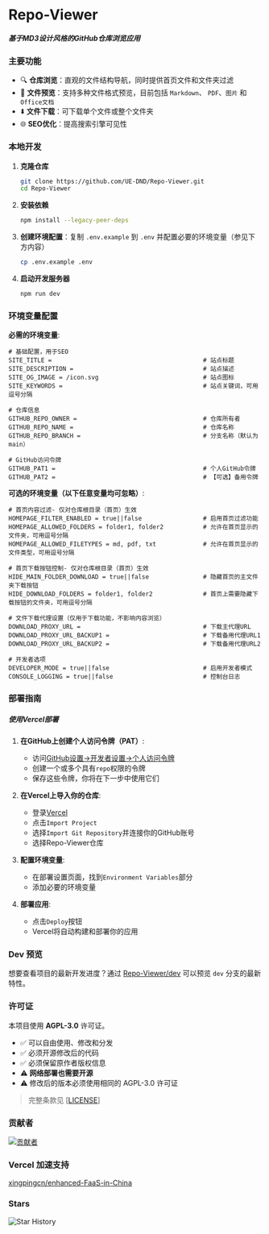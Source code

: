 # Repo-Viewer

***基于MD3设计风格的GitHub仓库浏览应用***

### 主要功能

- 🔍 **仓库浏览**：直观的文件结构导航，同时提供首页文件和文件夹过滤
- 📄 **文件预览**：支持多种文件格式预览，目前包括 `Markdown`、 `PDF`、`图片` 和 `Office文档`
- ⬇️ **文件下载**：可下载单个文件或整个文件夹
- 🌐 **SEO优化**：提高搜索引擎可见性

### 本地开发

1. **克隆仓库**

    ```bash
    git clone https://github.com/UE-DND/Repo-Viewer.git
    cd Repo-Viewer
    ```

2. **安装依赖**

    ```bash
   npm install --legacy-peer-deps
   ```

3. **创建环境配置**：复制 `.env.example` 到 `.env` 并配置必要的环境变量（参见下方内容）

   ```bash
   cp .env.example .env
   ```

4. **启动开发服务器**

   ```bash
   npm run dev
   ```

### 环境变量配置

**必需的环境变量**:

```env
# 基础配置，用于SEO
SITE_TITLE =                                          # 站点标题
SITE_DESCRIPTION =                                    # 站点描述
SITE_OG_IMAGE = /icon.svg                             # 站点图标
SITE_KEYWORDS =                                       # 站点关键词，可用逗号分隔

# 仓库信息
GITHUB_REPO_OWNER =                                   # 仓库所有者
GITHUB_REPO_NAME =                                    # 仓库名称
GITHUB_REPO_BRANCH =                                  # 分支名称（默认为main）

# GitHub访问令牌
GITHUB_PAT1 =                                         # 个人GitHub令牌
GITHUB_PAT2 =                                         # 【可选】备用令牌
```

**可选的环境变量（以下任意变量均可忽略）**:

```env
# 首页内容过滤- 仅对仓库根目录（首页）生效
HOMEPAGE_FILTER_ENABLED = true||false                 # 启用首页过滤功能
HOMEPAGE_ALLOWED_FOLDERS = folder1, folder2           # 允许在首页显示的文件夹，可用逗号分隔
HOMEPAGE_ALLOWED_FILETYPES = md, pdf, txt             # 允许在首页显示的文件类型，可用逗号分隔

# 首页下载按钮控制- 仅对仓库根目录（首页）生效
HIDE_MAIN_FOLDER_DOWNLOAD = true||false               # 隐藏首页的主文件夹下载按钮
HIDE_DOWNLOAD_FOLDERS = folder1, folder2              # 首页上需要隐藏下载按钮的文件夹，可用逗号分隔

# 文件下载代理设置（仅用于下载功能，不影响内容浏览）
DOWNLOAD_PROXY_URL =                                  # 下载主代理URL
DOWNLOAD_PROXY_URL_BACKUP1 =                          # 下载备用代理URL1
DOWNLOAD_PROXY_URL_BACKUP2 =                          # 下载备用代理URL2

# 开发者选项
DEVELOPER_MODE = true||false                          # 启用开发者模式
CONSOLE_LOGGING = true||false                         # 控制台日志
```

### 部署指南

##### 使用Vercel部署

1. **在GitHub上创建个人访问令牌（PAT）**:
   - 访问[GitHub设置→开发者设置→个人访问令牌](https://github.com/settings/tokens)
   - 创建一个或多个具有`repo`权限的令牌
   - 保存这些令牌，你将在下一步中使用它们

2. **在Vercel上导入你的仓库**:
   - 登录[Vercel](https://vercel.com)
   - 点击`Import Project`
   - 选择`Import Git Repository`并连接你的GitHub账号
   - 选择Repo-Viewer仓库

3. **配置环境变量**:
   - 在部署设置页面，找到`Environment Variables`部分
   - 添加必要的环境变量

4. **部署应用**:
   - 点击`Deploy`按钮
   - Vercel将自动构建和部署你的应用

### Dev 预览

想要查看项目的最新开发进度？通过 [Repo-Viewer/dev](https://repoviewer-dev.uednd.top) 可以预览 `dev` 分支的最新特性。

### 许可证

本项目使用 **AGPL-3.0** 许可证。

- ✅ 可以自由使用、修改和分发
- ✅ 必须开源修改后的代码
- ✅ 必须保留原作者版权信息
- ⚠️ **网络部署也需要开源**
- ⚠️ 修改后的版本必须使用相同的 AGPL-3.0 许可证

> 完整条款见 [[LICENSE](LICENSE)]

### 贡献者

[![贡献者](https://contrib.rocks/image?repo=UE-DND/Repo-Viewer)](https://github.com/UE-DND/Repo-Viewer/graphs/contributors)

### Vercel 加速支持

[xingpingcn/enhanced-FaaS-in-China](https://github.com/xingpingcn/enhanced-FaaS-in-China)

### Stars

![Star History](https://api.star-history.com/svg?repos=UE-DND/Repo-Viewer&type=Date)
